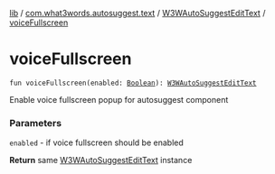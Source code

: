 [lib](../../index.md) / [com.what3words.autosuggest.text](../index.md) / [W3WAutoSuggestEditText](index.md) / [voiceFullscreen](./voice-fullscreen.md)

# voiceFullscreen

`fun voiceFullscreen(enabled: `[`Boolean`](https://kotlinlang.org/api/latest/jvm/stdlib/kotlin/-boolean/index.html)`): `[`W3WAutoSuggestEditText`](index.md)

Enable voice fullscreen popup for autosuggest component

### Parameters

`enabled` - if voice fullscreen should be enabled

**Return**
same [W3WAutoSuggestEditText](index.md) instance

